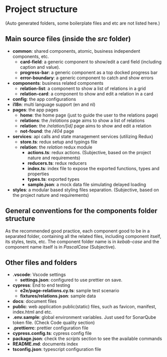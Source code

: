 # Project structure

(Auto generated folders, some boilerplate files and etc are not listed here.)

## Main source files (inside the *src* folder)
- **common**: shared components, atomic, business independent components, etc.
  - **card-field**: a generic component to show/edit a card field (including caption and value). 
  - **progress-bar**: a generic component as a top docked progress bar
  - **error-boundary**: a generic component to catch and show errors
- **components**: business related components
  - **relation-list**: a component to show a list of relations in a grid
  - **relation-card**: a component to show and edit a relation in a card
- **config**: the app configurations 
- **i18n**: multi language support (en and nl)
- **pages**: the app pages
  - **home**: the home page (just to guide the user to the relations page)
  - **relations**: the */relations* page aims to show a list of relations
  - **relation**: the */relation/[id]* page aims to show and edit a relation
  - **not-found**: the */404* page
- **services**: api calls and state management services (utilizing Redux)
  - **store.ts**: redux setup and typings file
  - **relation**: the *relation* redux module
    - **actions.ts**: redux actions. (Subjective, based on the project nature and requirements)
    - **reducers.ts**: redux reducers
    - **index.ts**: index file to expose the exported functions, types and properties
    - **types.ts**: exported types
    - **sample.json**: a mock data file simulating delayed loading
- **styles**: a modular based styling files separation. (Subjective, based on the project nature and requirements)


## General conventions for the components folder structure
As the recommended good practice, each component good to be in a separated folder, containing all the related files, including component itself, its styles, tests, etc. The component folder name is in *kebab-case* and the component name itself is in *PascalCase* (Subjective). 


## Other files and folders

- **.vscode**: Vscode settings
  - **settings.json**: configured to use prettier on save. 
- **cypress**: End to end testing
    - **e2e/page-relations.cy.ts**: sample test scenario
    - **fixtures/relations.json**: sample data
- **docs**: document files  
- **public**: web application public(static) files, such as favicon, manifest, index.html and etc.
- **.env.sample**: global environment variables. Just used for SonarQube token file. (Check Code quality section) 
- **.prettierrc**: prettier configuration file
- **cypress.config.ts**: cypress config file 
- **package.json**: check the *scripts* section to see the available commands
- **README.md**: documents index 
- **tsconfig.json**: typescript configuration file 